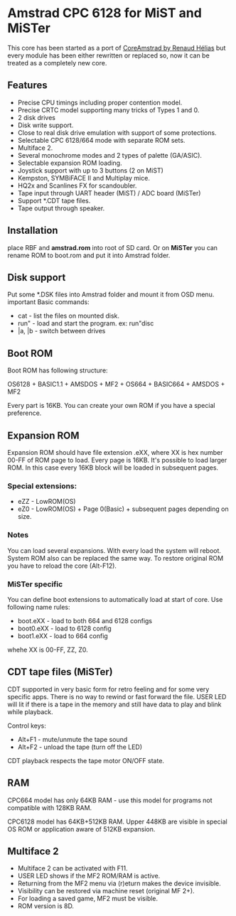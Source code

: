 
# Amstrad CPC 6128 for MiST and MiSTer
This core has been started as a port of [CoreAmstrad by Renaud Hélias](https://github.com/renaudhelias/CoreAmstrad) but every module has been either rewritten or replaced so, now it can be treated as a completely new core.

## Features
* Precise CPU timings including proper contention model.
* Precise CRTC model supporting many tricks of Types 1 and 0.
* 2 disk drives
* Disk write support.
* Close to real disk drive emulation with support of some protections.
* Selectable CPC 6128/664 mode with separate ROM sets.
* Multiface 2.
* Several monochrome modes and 2 types of palette (GA/ASIC).
* Selectable expansion ROM loading.
* Joystick support with up to 3 buttons (2 on MiST)
* Kempston, SYMBiFACE II and Multiplay mice.
* HQ2x and Scanlines FX for scandoubler.
* Tape input through UART header (MiST) / ADC board (MiSTer)
* Support *.CDT tape files.
* Tape output through speaker.


## Installation
place RBF and **amstrad.rom** into root of SD card. Or on **MiSTer** you can rename ROM to boot.rom and put it into Amstrad folder.

## Disk support
Put some *.DSK files into Amstrad folder and mount it from OSD menu.
important Basic commands:
* cat - list the files on mounted disk.
* run" - load and start the program. ex: run"disc
* |a, |b - switch between drives

## Boot ROM
Boot ROM has following structure:

OS6128 + BASIC1.1 + AMSDOS + MF2 + OS664 + BASIC664 + AMSDOS + MF2

Every part is 16KB. You can create your own ROM if you have a special preference.

## Expansion ROM
Expansion ROM should have file extension .eXX, where XX is hex number 00-FF of ROM page to load.
Every page is 16KB. It's possible to load larger ROM. In this case every 16KB block will be loaded in subsequent pages.

### Special extensions:
* eZZ - LowROM(OS)
* eZ0 - LowROM(OS) + Page 0(Basic) + subsequent pages depending on size.

### Notes
You can load several expansions. With every load the system will reboot. System ROM also can be replaced the same way.
To restore original ROM you have to reload the core (Alt-F12).

### MiSTer specific
You can define boot extensions to automatically load at start of core. Use following name rules:
* boot.eXX  - load to both 664 and 6128 configs
* boot0.eXX - load to 6128 config
* boot1.eXX - load to 664 config

whehe XX is 00-FF, ZZ, Z0.

## CDT tape files (MiSTer)
CDT supported in very basic form for retro feeling and for some very specific apps. There is no way to rewind or fast forward the file. 
USER LED will lit if there is a tape in the memory and still have data to play and blink while playback.

Control keys:
* Alt+F1 - mute/unmute the tape sound
* Alt+F2 - unload the tape (turn off the LED)

CDT playback respects the tape motor ON/OFF state.

## RAM
CPC664 model has only 64KB RAM - use this model for programs not compatible with 128KB RAM.

CPC6128 model has 64KB+512KB RAM. Upper 448KB are visible in special OS ROM or application aware of 512KB expansion.

## Multiface 2
* Multiface 2 can be activated with F11.
* USER LED shows if the MF2 ROM/RAM is active.
* Returning from the MF2 menu via (r)eturn makes the device invisible.
* Visibility can be restored via machine reset (original MF 2+).
* For loading a saved game, MF2 must be visible.
* ROM version is 8D.
